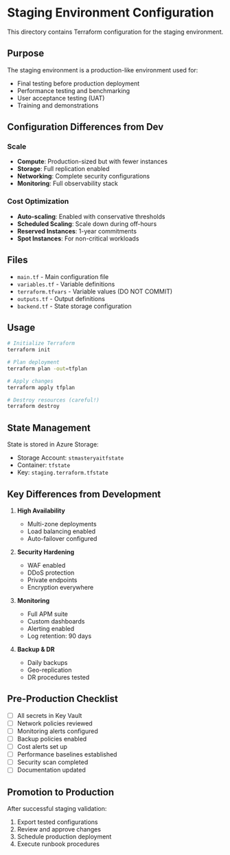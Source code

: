# Staging Environment Configuration

This directory contains Terraform configuration for the staging environment.

## Purpose

The staging environment is a production-like environment used for:
- Final testing before production deployment
- Performance testing and benchmarking
- User acceptance testing (UAT)
- Training and demonstrations

## Configuration Differences from Dev

### Scale
- **Compute**: Production-sized but with fewer instances
- **Storage**: Full replication enabled
- **Networking**: Complete security configurations
- **Monitoring**: Full observability stack

### Cost Optimization
- **Auto-scaling**: Enabled with conservative thresholds
- **Scheduled Scaling**: Scale down during off-hours
- **Reserved Instances**: 1-year commitments
- **Spot Instances**: For non-critical workloads

## Files

- `main.tf` - Main configuration file
- `variables.tf` - Variable definitions
- `terraform.tfvars` - Variable values (DO NOT COMMIT)
- `outputs.tf` - Output definitions
- `backend.tf` - State storage configuration

## Usage

```bash
# Initialize Terraform
terraform init

# Plan deployment
terraform plan -out=tfplan

# Apply changes
terraform apply tfplan

# Destroy resources (careful!)
terraform destroy
```

## State Management

State is stored in Azure Storage:
- Storage Account: `stmasteryaitfstate`
- Container: `tfstate`
- Key: `staging.terraform.tfstate`

## Key Differences from Development

1. **High Availability**
   - Multi-zone deployments
   - Load balancing enabled
   - Auto-failover configured

2. **Security Hardening**
   - WAF enabled
   - DDoS protection
   - Private endpoints
   - Encryption everywhere

3. **Monitoring**
   - Full APM suite
   - Custom dashboards
   - Alerting enabled
   - Log retention: 90 days

4. **Backup & DR**
   - Daily backups
   - Geo-replication
   - DR procedures tested

## Pre-Production Checklist

- [ ] All secrets in Key Vault
- [ ] Network policies reviewed
- [ ] Monitoring alerts configured
- [ ] Backup policies enabled
- [ ] Cost alerts set up
- [ ] Performance baselines established
- [ ] Security scan completed
- [ ] Documentation updated

## Promotion to Production

After successful staging validation:
1. Export tested configurations
2. Review and approve changes
3. Schedule production deployment
4. Execute runbook procedures

